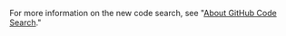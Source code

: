 For more information on the new code search, see "[About GitHub Code Search](content/search-github/github-code-search/about-github-code-search.md)." 